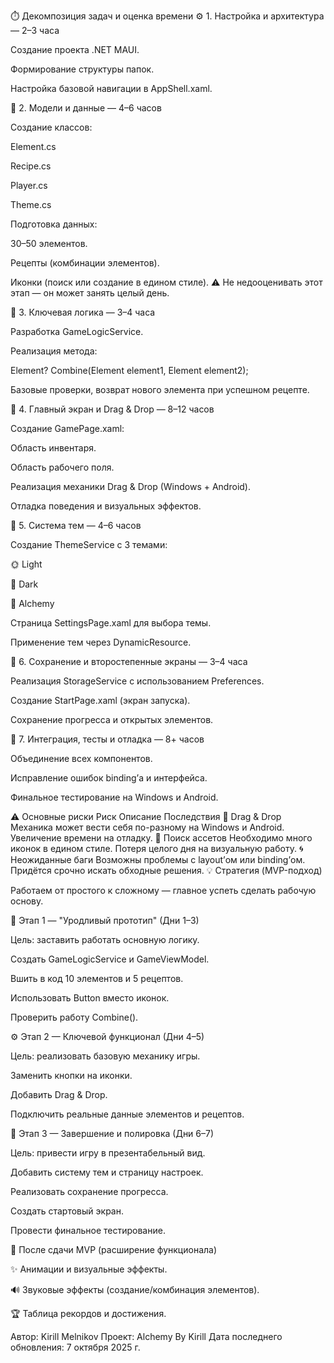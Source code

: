 ⏱️ Декомпозиция задач и оценка времени
⚙️ 1. Настройка и архитектура — 2–3 часа

Создание проекта .NET MAUI.

Формирование структуры папок.

Настройка базовой навигации в AppShell.xaml.

🧠 2. Модели и данные — 4–6 часов

Создание классов:

Element.cs

Recipe.cs

Player.cs

Theme.cs

Подготовка данных:

30–50 элементов.

Рецепты (комбинации элементов).

Иконки (поиск или создание в едином стиле).
⚠️ Не недооценивать этот этап — он может занять целый день.

🔮 3. Ключевая логика — 3–4 часа

Разработка GameLogicService.

Реализация метода:

Element? Combine(Element element1, Element element2);


Базовые проверки, возврат нового элемента при успешном рецепте.

🧩 4. Главный экран и Drag & Drop — 8–12 часов

Создание GamePage.xaml:

Область инвентаря.

Область рабочего поля.

Реализация механики Drag & Drop (Windows + Android).

Отладка поведения и визуальных эффектов.

🎨 5. Система тем — 4–6 часов

Создание ThemeService с 3 темами:

🌞 Light

🌙 Dark

🔮 Alchemy

Страница SettingsPage.xaml для выбора темы.

Применение тем через DynamicResource.

💾 6. Сохранение и второстепенные экраны — 3–4 часа

Реализация StorageService с использованием Preferences.

Создание StartPage.xaml (экран запуска).

Сохранение прогресса и открытых элементов.

🧩 7. Интеграция, тесты и отладка — 8+ часов

Объединение всех компонентов.

Исправление ошибок binding’а и интерфейса.

Финальное тестирование на Windows и Android.

⚠️ Основные риски
Риск	Описание	Последствия
🧲 Drag & Drop	Механика может вести себя по-разному на Windows и Android.	Увеличение времени на отладку.
🧱 Поиск ассетов	Необходимо много иконок в едином стиле.	Потеря целого дня на визуальную работу.
🌀 Неожиданные баги	Возможны проблемы с layout’ом или binding’ом.	Придётся срочно искать обходные решения.
💡 Стратегия (MVP-подход)

Работаем от простого к сложному — главное успеть сделать рабочую основу.

🧩 Этап 1 — "Уродливый прототип" (Дни 1–3)

Цель: заставить работать основную логику.

Создать GameLogicService и GameViewModel.

Вшить в код 10 элементов и 5 рецептов.

Использовать Button вместо иконок.

Проверить работу Combine().

⚙️ Этап 2 — Ключевой функционал (Дни 4–5)

Цель: реализовать базовую механику игры.

Заменить кнопки на иконки.

Добавить Drag & Drop.

Подключить реальные данные элементов и рецептов.

🌈 Этап 3 — Завершение и полировка (Дни 6–7)

Цель: привести игру в презентабельный вид.

Добавить систему тем и страницу настроек.

Реализовать сохранение прогресса.

Создать стартовый экран.

Провести финальное тестирование.

🚀 После сдачи MVP (расширение функционала)

✨ Анимации и визуальные эффекты.

🔊 Звуковые эффекты (создание/комбинация элементов).

🏆 Таблица рекордов и достижения.

Автор: Kirill Melnikov
Проект: Alchemy By Kirill
Дата последнего обновления: 7 октября 2025 г.
